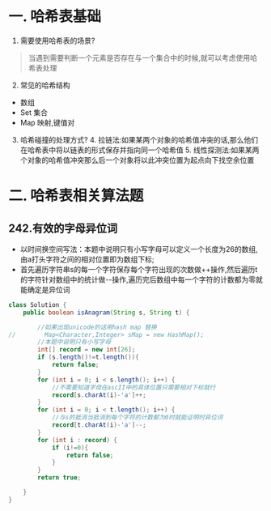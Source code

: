 # 一. 哈希表基础

1. 需要使用哈希表的场景?
> 当遇到需要判断一个元素是否存在与一个集合中的时候,就可以考虑使用哈希表处理
2. 常见的哈希结构 
- 数组
- Set 集合
- Map 映射,键值对
3. 哈希碰撞的处理方式?
   4. 拉链法:如果某两个对象的哈希值冲突的话,那么他们在哈希表中将以链表的形式保存并指向同一个哈希值
   5. 线性探测法:如果某两个对象的哈希值冲突那么后一个对象将以此冲突位置为起点向下找空余位置

# 二. 哈希表相关算法题

## 242.有效的字母异位词

- 以时间换空间写法：本题中说明只有小写字母可以定义一个长度为26的数组,由a打头字符之间的相对位置即为数组下标;
- 首先遍历字符串s的每一个字符保存每个字符出现的次数做++操作,然后遍历t的字符针对数组中的统计做--操作,遍历完后数组中每一个字符的计数都为零就能确定是异位词

```java
class Solution {
    public boolean isAnagram(String s, String t) {

        //如果出现unicode的话用hash map 替换
//        Map<Character,Integer> sMap = new HashMap();
        //本题中说明只有小写字母
        int[] record = new int[26];
        if (s.length()!=t.length()){
            return false;
        }
        for (int i = 0; i < s.length(); i++) {
            //不需要知道字母在ascII中的具体位置只需要相对下标就行
            record[s.charAt(i)-'a']++;
        }
        for (int i = 0; i < t.length(); i++) {
            //与s的抵消当抵消到每个字符的计数都为0时就能证明时异位词
            record[t.charAt(i)-'a']--;
        }
        for (int i : record) {
            if (i!=0){
                return false;
            }
        }
        return true;

    }
}
```